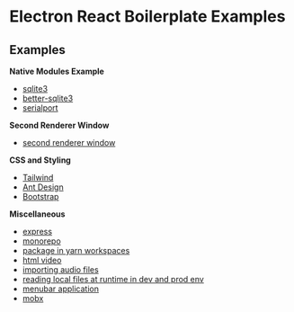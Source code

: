 # Electron React Boilerplate Examples

## Examples

**Native Modules Example**
* [sqlite3](https://github.com/amilajack/erb-sqlite-example)
* [better-sqlite3](https://github.com/amilajack/erb-better-sqlite3-example)
* [serialport](https://github.com/amilajack/erb-serialport-example)

**Second Renderer Window**
* [second renderer window](https://github.com/amilajack/erb-second-renderer-window-example)

**CSS and Styling**
* [Tailwind](https://github.com/amilajack/erb-tailwind-example)
* [Ant Design](https://github.com/amilajack/erb-ant-design-example)
* [Bootstrap](https://github.com/amilajack/erb-bootstrap-example)

**Miscellaneous**
* [express](https://github.com/amilajack/erb-express-example)
* [monorepo](https://github.com/amilajack/erb-monorepo-example)
* [package in yarn workspaces](https://github.com/vikr01/erb-with-workspaces-example)
* [html video](https://github.com/amilajack/erb-video-example)
* [importing audio files](https://github.com/amilajack/erb-audio-example)
* [reading local files at runtime in dev and prod env](https://github.com/amilajack/erb-local-fs-read-example)
* [menubar application](https://github.com/3on/electron-react-boilerplate-menubar)
* [mobx](https://github.com/gzgogo/electron-react-mobx-boilerplate)
